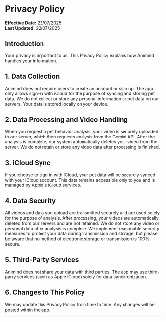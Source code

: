 # Privacy Policy

**Effective Date:** 22/07/2025  
**Last Updated:** 22/07/2025

## Introduction

Your privacy is important to us. This Privacy Policy explains how Animind handles your information.

## 1. Data Collection

Animind does not require users to create an account or sign up. The app only allows sign-in with iCloud for the purpose of syncing and storing pet data. We do not collect or store any personal information or pet data on our servers. Your data is stored locally on your device.

## 2. Data Processing and Video Handling

When you request a pet behavior analysis, your video is securely uploaded to our server, which then requests analysis from the Gemini API. After the analysis is complete, our system automatically deletes your video from the server. We do not retain or store any video data after processing is finished.

## 3. iCloud Sync

If you choose to sign in with iCloud, your pet data will be securely synced with your iCloud account. This data remains accessible only to you and is managed by Apple's iCloud services.

## 4. Data Security

All videos and data you upload are transmitted securely and are used solely for the purpose of analysis. After processing, your videos are automatically deleted from our servers and are not retained. We do not store any video or personal data after analysis is complete. We implement reasonable security measures to protect your data during transmission and storage, but please be aware that no method of electronic storage or transmission is 100% secure.

## 5. Third-Party Services

Animind does not share your data with third parties. The app may use third-party services (such as Apple iCloud) solely for data synchronization.

## 6. Changes to This Policy

We may update this Privacy Policy from time to time. Any changes will be posted within the app.

---
